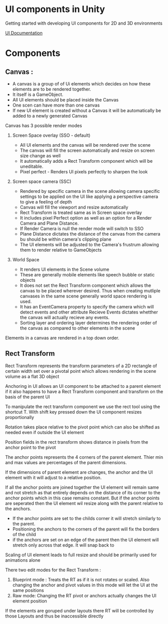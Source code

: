# UI components in Unity
Getting started with developing UI components for 2D and 3D environments

[UI Documentation](https://docs.unity3d.com/Manual/UISystem.html)
# Components
## Canvas :
* A canvas is a group of of Ui elements which decides on how these elements are to be rendered together.
* It itself is a GameObject. 
* All UI elements should be placed inside the Canvas
* One scen can have more than one canvas
* If new UI element is created without a Canvas it will be automatically be added to a newly generated Canvas

Canvas has 3 possible render modes
1. Screen Space overlay (SSO - default)

    * All UI elements and the canvas will be rendered over the scene
    * The canvas will fill the screen automatically and resize on screen size change as well
    * It automatically adds a Rect Transform component which will be uneditable.
    * Pixel perfect - Renders UI pixels perfectly to sharpen the look
2. Screen space camera (SSC)
    * Rendered by specific camera in the scene allowing camera specific settings to be applied on the UI like applying a perspective camera to give a feeling of depth
    * Canvas will fill the viewport and resize automatically
    * Rect Transform is treated same as in Screen space overlay
    * It includes pixel Perfect option as well as an option for a Render Camera and Plane Distance.
    * If Render Camera is null the render mode will switch to SSO
    * Plane Distance dictates the distance of the canvas from the camera bu should be within camera's clipping plane
    * The UI elements will be adjusted to the Camera's frustrum allowing them to render relative to GameObjects
3. World Space
    
    *  It renders UI elements in the Scene volume
    * These are generally mobile elements like speech bubble or static objects
    * It does not set the Rect Transform component which allows the canvas to be placed wherever desired. Thus when creating mutliple canvases in the same scene generally world space rendering is used.
    * It has an EventCamera property to specify the camera which will detect events and other attribute Recieve Events dictates whetther the canvas will actually recieve any events.
    * Sorting layer and ordering layer determines the rendering order of the canvas as compared to other elements in the scene

Elements in a canvas are rendered in a top down order.
## Rect Transform
Rect Transform represents the transform parameters of a 2D rectangle of certain width set over a pivotal point which allows rendering in the scene volume as a flat 3D object   

Anchoring in UI allows an UI component to be attached to a parent element if it also happens to have a Rect Transform component and transform on the basis of the parent UI

To manipulate the rect transform component we use the rect tool using the shortcut T. With shift key pressed down the UI component resizes proportionally

Rotation takes place relative to the pivot point which can also be shifted as needed even if outside the UI element

Position fields in the rect transform shows distance in pixels from the anchor point to the pivot

The anchor points represents the 4 corners of the parent element. Thier min and max values are percentages of the parent dimensions.

If the dimensions of parent element are changes, the anchor and the UI element with it will adjust to a relative position.

If all the anchor points are joined together the UI element will remain same and not stretch as that entirely depends on the distance of its corner to the anchor points which in this case remains constant. But if the anchor points are seperated then the UI element wil resize along with the parent relative to the anchors.

* If the anchor points are set to the childs corner it will stretch similarly to the parent.
* Positioning the anchors to the corners of the parent will fix the borders of the child
* if the anchors are set on an edge of the parent then the UI element will stretch only across that edge. It will snap back to 

Scaling of UI element leads to full resize and should be primarily used for animations alone 

There two edit modes for the Rect Transform :
1. Blueprint mode : Treats the RT as if it is not rotates or scaled. Also changing the anchor and pivot values in this mode will let the UI at the same positions
2. Raw mode: Changing the RT pivot or anchors actually changes the UI element position

If the elements are goruped under layouts there RT will be controlled by those Layouts and thus be inaccessible directly
